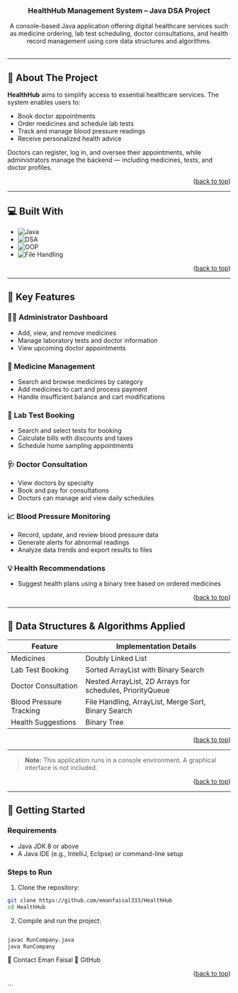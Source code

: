 <a id="readme-top"></a>

<div align="center">

  <h3 align="center">HealthHub Management System – Java DSA Project</h3>

  <p align="center">
    A console-based Java application offering digital healthcare services such as medicine ordering, lab test scheduling, doctor consultations, and health record management using core data structures and algorithms.
    <br />
    <br />
  </p>
</div>

---

## 🧠 About The Project

**HealthHub** aims to simplify access to essential healthcare services. The system enables users to:
- Book doctor appointments
- Order medicines and schedule lab tests
- Track and manage blood pressure readings
- Receive personalized health advice

Doctors can register, log in, and oversee their appointments, while administrators manage the backend — including medicines, tests, and doctor profiles.

<p align="right">(<a href="#readme-top">back to top</a>)</p>

---

## 💻 Built With

- ![Java](https://img.shields.io/badge/Java-ED8B00?style=for-the-badge&logo=java&logoColor=white)
- ![DSA](https://img.shields.io/badge/Data%20Structures-Implemented-006400?style=for-the-badge)
- ![OOP](https://img.shields.io/badge/Object%20Oriented-Programming-008080?style=for-the-badge)
- ![File Handling](https://img.shields.io/badge/File%20Handling-Implemented-blue?style=for-the-badge)

<p align="right">(<a href="#readme-top">back to top</a>)</p>

---

## 🚀 Key Features

### 👨‍⚕ Administrator Dashboard
- Add, view, and remove medicines
- Manage laboratory tests and doctor information
- View upcoming doctor appointments

### 💊 Medicine Management
- Search and browse medicines by category
- Add medicines to cart and process payment
- Handle insufficient balance and cart modifications

### 🧪 Lab Test Booking
- Search and select tests for booking
- Calculate bills with discounts and taxes
- Schedule home sampling appointments

### 🩺 Doctor Consultation
- View doctors by specialty
- Book and pay for consultations
- Doctors can manage and view daily schedules

### 📈 Blood Pressure Monitoring
- Record, update, and review blood pressure data
- Generate alerts for abnormal readings
- Analyze data trends and export results to files

### 💡 Health Recommendations
- Suggest health plans using a binary tree based on ordered medicines

<p align="right">(<a href="#readme-top">back to top</a>)</p>

---

## 🧮 Data Structures & Algorithms Applied

| Feature                    | Implementation Details                                 |
|----------------------------|--------------------------------------------------------|
| Medicines                  | Doubly Linked List                                     |
| Lab Test Booking           | Sorted ArrayList with Binary Search                    |
| Doctor Consultation        | Nested ArrayList, 2D Arrays for schedules, PriorityQueue|
| Blood Pressure Tracking    | File Handling, ArrayList, Merge Sort, Binary Search    |
| Health Suggestions         | Binary Tree                                            |

<p align="right">(<a href="#readme-top">back to top</a>)</p>

---

> **Note:** This application runs in a console environment. A graphical interface is not included.

<p align="right">(<a href="#readme-top">back to top</a>)</p>

---

## 🔧 Getting Started

### Requirements
- Java JDK 8 or above
- A Java IDE (e.g., IntelliJ, Eclipse) or command-line setup

### Steps to Run

1. Clone the repository:

```bash
git clone https://github.com/emanfaisal333/HealthHub
cd HealthHub
```
2. Compile and run the project:

```bash

javac RunCompany.java
java RunCompany
```

📧 Contact
Eman Faisal
🔗 GitHub

<p align="right">(<a href="#readme-top">back to top</a>)</p> ```
